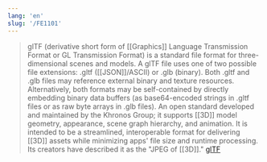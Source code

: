 ```yaml
---
lang: 'en'
slug: '/FE1101'
---
```


> glTF (derivative short form of [[Graphics]] Language Transmission Format or GL Transmission Format) is a standard file format for three-dimensional scenes and models. A glTF file uses one of two possible file extensions: .gltf ([[JSON]]/ASCII) or .glb (binary). Both .gltf and .glb files may reference external binary and texture resources. Alternatively, both formats may be self-contained by directly embedding binary data buffers (as base64-encoded strings in .gltf files or as raw byte arrays in .glb files). An open standard developed and maintained by the Khronos Group; it supports [[3D]] model geometry, appearance, scene graph hierarchy, and animation. It is intended to be a streamlined, interoperable format for delivering [[3D]] assets while minimizing apps' file size and runtime processing. Its creators have described it as the "JPEG of [[3D]]." [glTF](https://en.wikipedia.org/wiki/GlTF)
